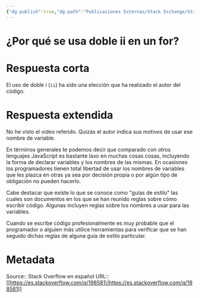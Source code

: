 ```yaml
---
{"dg-publish":true,"dg-path":"Publicaciones Externas/Stack Exchange/Stack Overflow en español/es.stackoverflow.com-198581.md","permalink":"/publicaciones-externas/stack-exchange/stack-overflow-en-espanol/es-stackoverflow-com-198581/","title":"¿Por qué se usa doble ii en un for?","hide":true,"noteIcon":"\"0\"","created":"2024-04-03T12:49:10.354-06:00","updated":"2024-04-05T16:43:54.374-06:00"}
---
```


# ¿Por qué se usa doble ii en un for?

# Respuesta corta
El uso de doble i (`ii`) ha sido una elección que ha realizado el autor del código.

# Respuesta extendida
No he visto el video referido. Quizás el autor indica sus motivos de usar ese nombre de variable.

En términos generales te podemos decir que comparado con otros lenguajes JavaScript es bastante laxo en muchas cosas cosas, incluyendo la forma de declarar variables y los nombres de las mismas. En ocasiones los programadores tienen total libertad de usar los nombres de variables que les plazca en otras ya sea por decisión propia o por algún tipo de obligación no pueden hacerlo.

Cabe destacar que existe lo que se conoce como "guías de estilo" las cuales son documentos en los que se han reunido reglas sobre cómo escribir código. Algunas incluyen reglas sobre los nombres a usar para las variables.

Cuando se escribe código profesionalmente es muy probable que el programador o alguien más utilice herramientas para verificar que se han seguido dichas reglas de alguna guía de estilo particular.

# Metadata
Source:: Stack Overflow en español
URL:: [[https://es.stackoverflow.com/q/198581\|https://es.stackoverflow.com/q/198581]]

